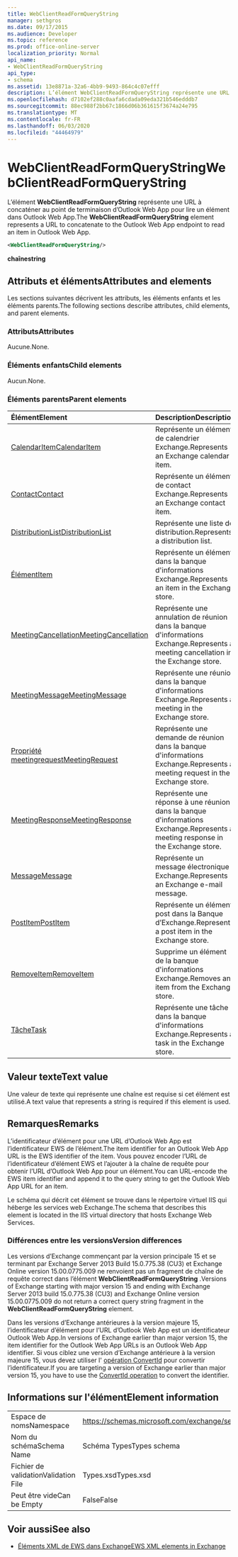 ```yaml
---
title: WebClientReadFormQueryString
manager: sethgros
ms.date: 09/17/2015
ms.audience: Developer
ms.topic: reference
ms.prod: office-online-server
localization_priority: Normal
api_name:
- WebClientReadFormQueryString
api_type:
- schema
ms.assetid: 13e8871a-32a6-4bb9-9493-864c4c07efff
description: L’élément WebClientReadFormQueryString représente une URL à concaténer au point de terminaison d’Outlook Web App pour lire un élément dans Outlook Web App.
ms.openlocfilehash: d7102ef288c0aafa6cdada09eda321b546edddb7
ms.sourcegitcommit: 88ec988f2bb67c1866d06b361615f3674a24e795
ms.translationtype: MT
ms.contentlocale: fr-FR
ms.lasthandoff: 06/03/2020
ms.locfileid: "44464979"
---
```

# <a name="webclientreadformquerystring"></a><span data-ttu-id="be292-103">WebClientReadFormQueryString</span><span class="sxs-lookup"><span data-stu-id="be292-103">WebClientReadFormQueryString</span></span>

<span data-ttu-id="be292-104">L’élément **WebClientReadFormQueryString** représente une URL à concaténer au point de terminaison d’Outlook Web App pour lire un élément dans Outlook Web App.</span><span class="sxs-lookup"><span data-stu-id="be292-104">The **WebClientReadFormQueryString** element represents a URL to concatenate to the Outlook Web App endpoint to read an item in Outlook Web App.</span></span> 
  
```XML
<WebClientReadFormQueryString/>
```

 <span data-ttu-id="be292-105">**chaîne**</span><span class="sxs-lookup"><span data-stu-id="be292-105">**string**</span></span>
## <a name="attributes-and-elements"></a><span data-ttu-id="be292-106">Attributs et éléments</span><span class="sxs-lookup"><span data-stu-id="be292-106">Attributes and elements</span></span>

<span data-ttu-id="be292-107">Les sections suivantes décrivent les attributs, les éléments enfants et les éléments parents.</span><span class="sxs-lookup"><span data-stu-id="be292-107">The following sections describe attributes, child elements, and parent elements.</span></span>
  
### <a name="attributes"></a><span data-ttu-id="be292-108">Attributs</span><span class="sxs-lookup"><span data-stu-id="be292-108">Attributes</span></span>

<span data-ttu-id="be292-109">Aucune.</span><span class="sxs-lookup"><span data-stu-id="be292-109">None.</span></span>
  
### <a name="child-elements"></a><span data-ttu-id="be292-110">Éléments enfants</span><span class="sxs-lookup"><span data-stu-id="be292-110">Child elements</span></span>

<span data-ttu-id="be292-111">Aucun.</span><span class="sxs-lookup"><span data-stu-id="be292-111">None.</span></span>
  
### <a name="parent-elements"></a><span data-ttu-id="be292-112">Éléments parents</span><span class="sxs-lookup"><span data-stu-id="be292-112">Parent elements</span></span>

|<span data-ttu-id="be292-113">**Élément**</span><span class="sxs-lookup"><span data-stu-id="be292-113">**Element**</span></span>|<span data-ttu-id="be292-114">**Description**</span><span class="sxs-lookup"><span data-stu-id="be292-114">**Description**</span></span>|
|:-----|:-----|
|[<span data-ttu-id="be292-115">CalendarItem</span><span class="sxs-lookup"><span data-stu-id="be292-115">CalendarItem</span></span>](calendaritem.md) <br/> |<span data-ttu-id="be292-116">Représente un élément de calendrier Exchange.</span><span class="sxs-lookup"><span data-stu-id="be292-116">Represents an Exchange calendar item.</span></span>  <br/> |
|[<span data-ttu-id="be292-117">Contact</span><span class="sxs-lookup"><span data-stu-id="be292-117">Contact</span></span>](contact.md) <br/> |<span data-ttu-id="be292-118">Représente un élément de contact Exchange.</span><span class="sxs-lookup"><span data-stu-id="be292-118">Represents an Exchange contact item.</span></span>  <br/> |
|[<span data-ttu-id="be292-119">DistributionList</span><span class="sxs-lookup"><span data-stu-id="be292-119">DistributionList</span></span>](distributionlist.md) <br/> |<span data-ttu-id="be292-120">Représente une liste de distribution.</span><span class="sxs-lookup"><span data-stu-id="be292-120">Represents a distribution list.</span></span>  <br/> |
|[<span data-ttu-id="be292-121">Élément</span><span class="sxs-lookup"><span data-stu-id="be292-121">Item</span></span>](item.md) <br/> |<span data-ttu-id="be292-122">Représente un élément dans la banque d'informations Exchange.</span><span class="sxs-lookup"><span data-stu-id="be292-122">Represents an item in the Exchange store.</span></span>  <br/> |
|[<span data-ttu-id="be292-123">MeetingCancellation</span><span class="sxs-lookup"><span data-stu-id="be292-123">MeetingCancellation</span></span>](meetingcancellation.md) <br/> |<span data-ttu-id="be292-124">Représente une annulation de réunion dans la banque d'informations Exchange.</span><span class="sxs-lookup"><span data-stu-id="be292-124">Represents a meeting cancellation in the Exchange store.</span></span>  <br/> |
|[<span data-ttu-id="be292-125">MeetingMessage</span><span class="sxs-lookup"><span data-stu-id="be292-125">MeetingMessage</span></span>](meetingmessage.md) <br/> |<span data-ttu-id="be292-126">Représente une réunion dans la banque d'informations Exchange.</span><span class="sxs-lookup"><span data-stu-id="be292-126">Represents a meeting in the Exchange store.</span></span>  <br/> |
|[<span data-ttu-id="be292-127">Propriété meetingrequest</span><span class="sxs-lookup"><span data-stu-id="be292-127">MeetingRequest</span></span>](meetingrequest.md) <br/> |<span data-ttu-id="be292-128">Représente une demande de réunion dans la banque d'informations Exchange.</span><span class="sxs-lookup"><span data-stu-id="be292-128">Represents a meeting request in the Exchange store.</span></span>  <br/> |
|[<span data-ttu-id="be292-129">MeetingResponse</span><span class="sxs-lookup"><span data-stu-id="be292-129">MeetingResponse</span></span>](meetingresponse.md) <br/> |<span data-ttu-id="be292-130">Représente une réponse à une réunion dans la banque d'informations Exchange.</span><span class="sxs-lookup"><span data-stu-id="be292-130">Represents a meeting response in the Exchange store.</span></span>  <br/> |
|[<span data-ttu-id="be292-131">Message</span><span class="sxs-lookup"><span data-stu-id="be292-131">Message</span></span>](message-ex15websvcsotherref.md) <br/> |<span data-ttu-id="be292-132">Représente un message électronique Exchange.</span><span class="sxs-lookup"><span data-stu-id="be292-132">Represents an Exchange e-mail message.</span></span>  <br/> |
|[<span data-ttu-id="be292-133">PostItem</span><span class="sxs-lookup"><span data-stu-id="be292-133">PostItem</span></span>](postitem.md) <br/> |<span data-ttu-id="be292-134">Représente un élément post dans la Banque d’Exchange.</span><span class="sxs-lookup"><span data-stu-id="be292-134">Represents a post item in the Exchange store.</span></span>  <br/> |
|[<span data-ttu-id="be292-135">RemoveItem</span><span class="sxs-lookup"><span data-stu-id="be292-135">RemoveItem</span></span>](removeitem.md) <br/> |<span data-ttu-id="be292-136">Supprime un élément de la banque d'informations Exchange.</span><span class="sxs-lookup"><span data-stu-id="be292-136">Removes an item from the Exchange store.</span></span>  <br/> |
|[<span data-ttu-id="be292-137">Tâche</span><span class="sxs-lookup"><span data-stu-id="be292-137">Task</span></span>](task.md) <br/> |<span data-ttu-id="be292-138">Représente une tâche dans la banque d'informations Exchange.</span><span class="sxs-lookup"><span data-stu-id="be292-138">Represents a task in the Exchange store.</span></span>  <br/> |
   
## <a name="text-value"></a><span data-ttu-id="be292-139">Valeur texte</span><span class="sxs-lookup"><span data-stu-id="be292-139">Text value</span></span>

<span data-ttu-id="be292-140">Une valeur de texte qui représente une chaîne est requise si cet élément est utilisé.</span><span class="sxs-lookup"><span data-stu-id="be292-140">A text value that represents a string is required if this element is used.</span></span>
  
## <a name="remarks"></a><span data-ttu-id="be292-141">Remarques</span><span class="sxs-lookup"><span data-stu-id="be292-141">Remarks</span></span>

<span data-ttu-id="be292-142">L’identificateur d’élément pour une URL d’Outlook Web App est l’identificateur EWS de l’élément.</span><span class="sxs-lookup"><span data-stu-id="be292-142">The item identifier for an Outlook Web App URL is the EWS identifier of the item.</span></span> <span data-ttu-id="be292-143">Vous pouvez encoder l’URL de l’identificateur d’élément EWS et l’ajouter à la chaîne de requête pour obtenir l’URL d’Outlook Web App pour un élément.</span><span class="sxs-lookup"><span data-stu-id="be292-143">You can URL-encode the EWS item identifier and append it to the query string to get the Outlook Web App URL for an item.</span></span>
  
<span data-ttu-id="be292-144">Le schéma qui décrit cet élément se trouve dans le répertoire virtuel IIS qui héberge les services web Exchange.</span><span class="sxs-lookup"><span data-stu-id="be292-144">The schema that describes this element is located in the IIS virtual directory that hosts Exchange Web Services.</span></span>
  
### <a name="version-differences"></a><span data-ttu-id="be292-145">Différences entre les versions</span><span class="sxs-lookup"><span data-stu-id="be292-145">Version differences</span></span>

<span data-ttu-id="be292-146">Les versions d’Exchange commençant par la version principale 15 et se terminant par Exchange Server 2013 Build 15.0.775.38 (CU3) et Exchange Online version 15.00.0775.009 ne renvoient pas un fragment de chaîne de requête correct dans l’élément **WebClientReadFormQueryString** .</span><span class="sxs-lookup"><span data-stu-id="be292-146">Versions of Exchange starting with major version 15 and ending with Exchange Server 2013 build 15.0.775.38 (CU3) and Exchange Online version 15.00.0775.009 do not return a correct query string fragment in the **WebClientReadFormQueryString** element.</span></span> 
  
<span data-ttu-id="be292-147">Dans les versions d’Exchange antérieures à la version majeure 15, l’identificateur d’élément pour l’URL d’Outlook Web App est un identificateur Outlook Web App.</span><span class="sxs-lookup"><span data-stu-id="be292-147">In versions of Exchange earlier than major version 15, the item identifier for the Outlook Web App URLs is an Outlook Web App identifier.</span></span> <span data-ttu-id="be292-148">Si vous ciblez une version d’Exchange antérieure à la version majeure 15, vous devez utiliser l' [opération ConvertId](convertid-operation.md) pour convertir l’identificateur.</span><span class="sxs-lookup"><span data-stu-id="be292-148">If you are targeting a version of Exchange earlier than major version 15, you have to use the [ConvertId operation](convertid-operation.md) to convert the identifier.</span></span> 
  
## <a name="element-information"></a><span data-ttu-id="be292-149">Informations sur l'élément</span><span class="sxs-lookup"><span data-stu-id="be292-149">Element information</span></span>

|||
|:-----|:-----|
|<span data-ttu-id="be292-150">Espace de noms</span><span class="sxs-lookup"><span data-stu-id="be292-150">Namespace</span></span>  <br/> |https://schemas.microsoft.com/exchange/services/2006/types  <br/> |
|<span data-ttu-id="be292-151">Nom du schéma</span><span class="sxs-lookup"><span data-stu-id="be292-151">Schema Name</span></span>  <br/> |<span data-ttu-id="be292-152">Schéma Types</span><span class="sxs-lookup"><span data-stu-id="be292-152">Types schema</span></span>  <br/> |
|<span data-ttu-id="be292-153">Fichier de validation</span><span class="sxs-lookup"><span data-stu-id="be292-153">Validation File</span></span>  <br/> |<span data-ttu-id="be292-154">Types.xsd</span><span class="sxs-lookup"><span data-stu-id="be292-154">Types.xsd</span></span>  <br/> |
|<span data-ttu-id="be292-155">Peut être vide</span><span class="sxs-lookup"><span data-stu-id="be292-155">Can be Empty</span></span>  <br/> |<span data-ttu-id="be292-156">False</span><span class="sxs-lookup"><span data-stu-id="be292-156">False</span></span>  <br/> |
   
## <a name="see-also"></a><span data-ttu-id="be292-157">Voir aussi</span><span class="sxs-lookup"><span data-stu-id="be292-157">See also</span></span>



- [<span data-ttu-id="be292-158">Éléments XML de EWS dans Exchange</span><span class="sxs-lookup"><span data-stu-id="be292-158">EWS XML elements in Exchange</span></span>](ews-xml-elements-in-exchange.md)

